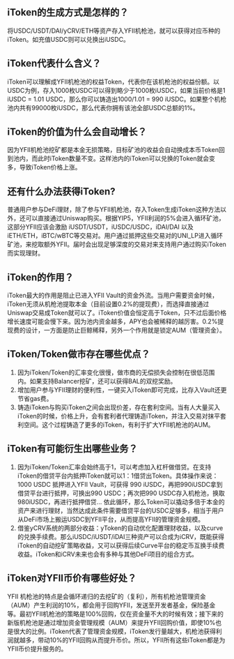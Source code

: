 ## iToken的生成方式是怎样的？

将USDC/USDT/DAI/yCRV/ETH等资产存入YFII机枪池，就可以获得对应币种的iToken。如充值USDC则可以兑换出iUSDC。


## iToken代表什么含义？

iToken可以理解成YFII机枪池的权益Token，代表你在该机枪池的权益份额。以USDC为例，存入1000枚USDC可以得到略少于1000枚iUSDC，如果当前价格是1 iUSDC = 1.01 USDC，那么你可以铸造出1000/1.01 = 990 iUSDC。如果整个机枪池内共有99000枚iUSDC，那么代表你拥有该池全部USDC总额的1%。


## iToken的价值为什么会自动增长？

因为YFII机枪池挖矿都是本金无损策略，目标矿池的收益会自动换成本币Token回到池内，而此时iToken数量不变。这样池内的iToken可以兑换的Token就会变多，导致iToken价格上涨。


## 还有什么办法获得iToken?

普通用户参与DeFi理财，除了参与YFII机枪池，存入Token生成iToken这种方法以外，还可以直接通过Uniswap购买。根据YIP5，YFII利润的5%会进入循环矿池，这部分YFII应该会激励 iUSDT/USDT，iUSDC/USDC，iDAI/DAI 以及iETH/ETH，iBTC/wBTC等交易对。用户通过抵押这些交易对的UNI_LP进入循环矿池，来挖取额外YFII。届时会出现足够深度的交易对来支持用户通过购买iToken而实现理财。


## iToken的作用？

iToken最大的作用是阻止已进入YFII Vault的资金外流。当用户需要资金时候，iToken无须从机枪池提取本金（目前设置0.2%的提现费），而选择直接通过Uniswap交易成Token就可以了。iToken价值会恒定高于Token，只不过后面价格增长速度可能会慢下来。因为池内资金越多，APY也会被稀释的越厉害。0.2%提现费的设计，一方面是防止巨鲸稀释，另外一个作用就是锁定AUM（管理资金）。


## iToken/Token做市存在哪些优点？

1. 因为iToken/Token的汇率变化很慢，做市商的无偿损失会控制在很低范围内。如果支持Balancer挖矿，还可以获得BAL的双挖奖励。
2. 增加用户参与YFII理财的便利性，一键买入iToken即可完成，比存入Vault还更节省gas费。
3. 铸造iToken与购买iToken之间会出现价差，存在套利空间。当有人大量买入iToken的时候，价格上升，会有套利者代理铸造iToken，并注入交易对抹平套利空间。这个过程铸造了更多的iToken，有利于扩大YFII机枪池的AUM。


## iToken有可能衍生出哪些业务？

1. 因为iToken/Token汇率会始终高于1，可以考虑加入杠杆做借贷。在支持iToken的借贷平台内抵押iToken就可以1：1借贷出Token。具体操作来说：1000 USDC 抵押进入YFII Vault，可获得 990 iUSDC，再把990iUSDC拿到借贷平台进行抵押，可换出990 USDC；再次把990 USDC存入机枪池，换取980iUSDC，再进行抵押借贷... 依此循环，那么Token可以撬动多倍于本金的资产来进行理财，当然达成此条件需要借贷平台的USDC足够多，相当于用户从DeFi市场上搬运USDC到YFII平台，从而提高YFII的管理资金规模。
2. 借鉴yCRV系统的两部分收益：yToken的自动优化配置理财收益，以及curve的兑换手续费。那么iUSDC/iUSDT/iDAI三种资产可以合成为iCRV，既能获得iToken的自动挖矿策略收益，又可以获得后续Curve平台的稳定币互换手续费收益。iToken和iCRV未来也会有多种与其他DeFi项目的组合方式。


## iToken对YFII币价有哪些好处？

YFII 机枪池的特点是会循环递归的去挖矿的（复利），所有机枪池管理资金（AUM）产生利润的10%，都会用于回购YFII，发送至开发者基金，保险基金等。最初YFII机枪池的策略是100%回购，仅在资金量不大的时候有效；接下来的新版机枪池是通过增加资金管理规模（AUM）来提升YFII回购价值，即使10%也是很大的比例。iToken代表了管理资金规模，iToken发行量越大，机枪池获得利润就越多，带动10%的YFII回购从而提升币价。所以，YFII所有这些iToken都是为YFII币价提升服务的。
